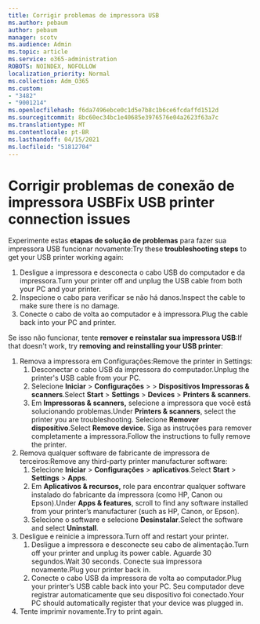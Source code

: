```yaml
---
title: Corrigir problemas de impressora USB
ms.author: pebaum
author: pebaum
manager: scotv
ms.audience: Admin
ms.topic: article
ms.service: o365-administration
ROBOTS: NOINDEX, NOFOLLOW
localization_priority: Normal
ms.collection: Adm_O365
ms.custom:
- "3482"
- "9001214"
ms.openlocfilehash: f6da7496ebce0c1d5e7b8c1b6ce6fcdaffd1512d
ms.sourcegitcommit: 8bc60ec34bc1e40685e3976576e04a2623f63a7c
ms.translationtype: MT
ms.contentlocale: pt-BR
ms.lasthandoff: 04/15/2021
ms.locfileid: "51812704"
---
```

# <a name="fix-usb-printer-connection-issues"></a><span data-ttu-id="13194-102">Corrigir problemas de conexão de impressora USB</span><span class="sxs-lookup"><span data-stu-id="13194-102">Fix USB printer connection issues</span></span>

<span data-ttu-id="13194-103">Experimente estas **etapas de solução de problemas** para fazer sua impressora USB funcionar novamente:</span><span class="sxs-lookup"><span data-stu-id="13194-103">Try these **troubleshooting steps** to get your USB printer working again:</span></span>

1. <span data-ttu-id="13194-104">Desligue a impressora e desconecta o cabo USB do computador e da impressora.</span><span class="sxs-lookup"><span data-stu-id="13194-104">Turn your printer off and unplug the USB cable from both your PC and your printer.</span></span>
2. <span data-ttu-id="13194-105">Inspecione o cabo para verificar se não há danos.</span><span class="sxs-lookup"><span data-stu-id="13194-105">Inspect the cable to make sure there is no damage.</span></span>
3. <span data-ttu-id="13194-106">Conecte o cabo de volta ao computador e à impressora.</span><span class="sxs-lookup"><span data-stu-id="13194-106">Plug the cable back into your PC and printer.</span></span>

<span data-ttu-id="13194-107">Se isso não funcionar, tente **remover e reinstalar sua impressora USB**:</span><span class="sxs-lookup"><span data-stu-id="13194-107">If that doesn't work, try **removing and reinstalling your USB printer**:</span></span>

1. <span data-ttu-id="13194-108">Remova a impressora em Configurações:</span><span class="sxs-lookup"><span data-stu-id="13194-108">Remove the printer in Settings:</span></span>
    1. <span data-ttu-id="13194-109">Desconectar o cabo USB da impressora do computador.</span><span class="sxs-lookup"><span data-stu-id="13194-109">Unplug the printer's USB cable from your PC.</span></span>
    2. <span data-ttu-id="13194-110">Selecione **Iniciar**  >  **Configurações**  >    >  **Dispositivos Impressoras & scanners**.</span><span class="sxs-lookup"><span data-stu-id="13194-110">Select **Start** > **Settings** > **Devices** > **Printers & scanners**.</span></span>
    3. <span data-ttu-id="13194-111">Em **Impressoras & scanners,** selecione a impressora que você está solucionando problemas.</span><span class="sxs-lookup"><span data-stu-id="13194-111">Under **Printers & scanners**, select the printer you are troubleshooting.</span></span> <span data-ttu-id="13194-112">Selecione **Remover dispositivo**.</span><span class="sxs-lookup"><span data-stu-id="13194-112">Select **Remove device**.</span></span> <span data-ttu-id="13194-113">Siga as instruções para remover completamente a impressora.</span><span class="sxs-lookup"><span data-stu-id="13194-113">Follow the instructions to fully remove the printer.</span></span>
2. <span data-ttu-id="13194-114">Remova qualquer software de fabricante de impressora de terceiros:</span><span class="sxs-lookup"><span data-stu-id="13194-114">Remove any third-party printer manufacturer software:</span></span>
    1. <span data-ttu-id="13194-115">Selecione **Iniciar**  >  **Configurações**  >  **aplicativos**.</span><span class="sxs-lookup"><span data-stu-id="13194-115">Select **Start** > **Settings** > **Apps**.</span></span>
    2. <span data-ttu-id="13194-116">Em **Aplicativos & recursos,** role para encontrar qualquer software instalado do fabricante da impressora (como HP, Canon ou Epson).</span><span class="sxs-lookup"><span data-stu-id="13194-116">Under **Apps & features**, scroll to find any software installed from your printer’s manufacturer (such as HP, Canon, or Epson).</span></span>
    3. <span data-ttu-id="13194-117">Selecione o software e selecione **Desinstalar**.</span><span class="sxs-lookup"><span data-stu-id="13194-117">Select the software and select **Uninstall**.</span></span>
3. <span data-ttu-id="13194-118">Desligue e reinicie a impressora.</span><span class="sxs-lookup"><span data-stu-id="13194-118">Turn off and restart your printer.</span></span><br>
    1. <span data-ttu-id="13194-119">Desligue a impressora e desconecte seu cabo de alimentação.</span><span class="sxs-lookup"><span data-stu-id="13194-119">Turn off your printer and unplug its power cable.</span></span> <span data-ttu-id="13194-120">Aguarde 30 segundos.</span><span class="sxs-lookup"><span data-stu-id="13194-120">Wait 30 seconds.</span></span> <span data-ttu-id="13194-121">Conecte sua impressora novamente.</span><span class="sxs-lookup"><span data-stu-id="13194-121">Plug your printer back in.</span></span>
    2. <span data-ttu-id="13194-122">Conecte o cabo USB da impressora de volta ao computador.</span><span class="sxs-lookup"><span data-stu-id="13194-122">Plug your printer’s USB cable back into your PC.</span></span> <span data-ttu-id="13194-123">Seu computador deve registrar automaticamente que seu dispositivo foi conectado.</span><span class="sxs-lookup"><span data-stu-id="13194-123">Your PC should automatically register that your device was plugged in.</span></span>
4. <span data-ttu-id="13194-124">Tente imprimir novamente.</span><span class="sxs-lookup"><span data-stu-id="13194-124">Try to print again.</span></span>